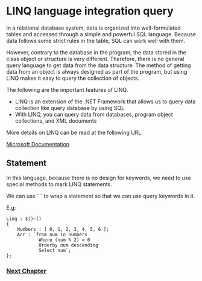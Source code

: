 # LINQ language integration query
In a relational database system, data is organized into well-formulated tables and accessed through a simple and powerful SQL language. Because data follows some strict rules in the table, SQL can work well with them.

However, contrary to the database in the program, the data stored in the class object or structure is very different. Therefore, there is no general query language to get data from the data structure. The method of getting data from an object is always designed as part of the program, but using LINQ makes it easy to query the collection of objects.

The following are the important features of LINQ.

- LINQ is an extension of the .NET Framework that allows us to query data collection like query database by using SQL
- With LINQ, you can query data from databases, program object collections, and XML documents

More details on LINQ can be read at the following URL.

[Microsoft Documentation](https://docs.microsoft.com/en-us/dotnet/csharp/programming-guide/concepts/linq/getting-started-with-linq)

## Statement
In this language, because there is no design for keywords, we need to use special methods to mark LINQ statements.

We can use **\`** **\`** to wrap a statement so that we can use query keywords in it.

E.g:
```
Linq : $()~()
{
    Numbers : [ 0, 1, 2, 3, 4, 5, 6 ];
    Arr : `from num in numbers
            Where (num % 2) = 0
            Orderby num descending
            Select num`;
};
```

### [Next Chapter](namespace.md)